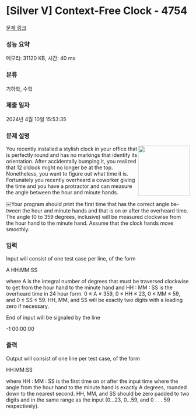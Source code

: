 # [Silver V] Context-Free Clock - 4754 

[문제 링크](https://www.acmicpc.net/problem/4754) 

### 성능 요약

메모리: 31120 KB, 시간: 40 ms

### 분류

기하학, 수학

### 제출 일자

2024년 4월 10일 15:53:35

### 문제 설명

<p><img alt="" src="https://onlinejudgeimages.s3-ap-northeast-1.amazonaws.com/problem/4754/1.png" style="float:right; height:137px; width:142px">You recently installed a stylish clock in your office that is perfectly round and has no markings that identify its orientation. After accidentally bumping it, you realized that 12 o’clock might no longer be at the top. Nonetheless, you want to figure out what time it is. Fortunately you recently overheard a coworker giving the time and you have a protractor and can measure the angle between the hour and minute hands.</p>

<p>￼Your program should print the first time that has the correct angle be-<br>
tween the hour and minute hands and that is on or after the overheard time. The angle (0 to 359 degrees, inclusive) will be measured clockwise from the hour hand to the minute hand. Assume that the clock hands move smoothly.</p>

### 입력 

 <p>Input will consist of one test case per line, of the form</p>

<p>A HH:MM:SS</p>

<p>where A is the integral number of degrees that must be traversed clockwise to get from the hour hand to the minute hand and HH : MM : SS is the overheard time in 24 hour form. 0 ≤ A ≤ 359, 0 ≤ HH ≤ 23, 0 ≤ MM ≤ 59, and 0 ≤ SS ≤ 59. HH, MM, and SS will be exactly two digits with a leading zero if necessary.</p>

<p>End of input will be signaled by the line</p>

<p>-1 00:00:00</p>

### 출력 

 <p>Output will consist of one line per test case, of the form</p>

<p>HH:MM:SS</p>

<p>where HH : MM : SS is the first time on or after the input time where the angle from the hour hand to the minute hand is exactly A degrees, rounded down to the nearest second. HH, MM, and SS should be zero padded to two digits and in the same range as the input (0...23, 0...59, and 0 . . . 59 respectively).</p>

